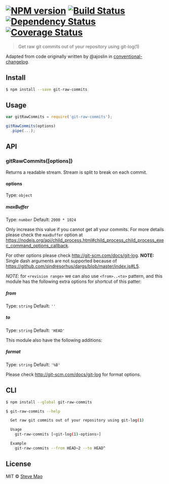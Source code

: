 #  [![NPM version][npm-image]][npm-url] [![Build Status][travis-image]][travis-url] [![Dependency Status][daviddm-image]][daviddm-url] [![Coverage Status][coveralls-image]][coveralls-url]

> Get raw git commits out of your repository using git-log(1)


Adapted from code originally written by @ajoslin in [conventional-changelog](https://github.com/ajoslin/conventional-changelog).


## Install

```sh
$ npm install --save git-raw-commits
```


## Usage

```js
var gitRawCommits = require('git-raw-commits');

gitRawCommits(options)
  .pipe(...);
```


## API

### gitRawCommits([options])

Returns a readable stream. Stream is split to break on each commit.

#### options

Type: `object`

##### maxBuffer

Type: `number` Default: `2000 * 1024`

Only increase this value if you cannot get all your commits. For more details please check the `maxBuffer` option at https://nodejs.org/api/child_process.html#child_process_child_process_exec_command_options_callback.

For other options please check http://git-scm.com/docs/git-log.
**NOTE:** Single dash arguments are not supported because of https://github.com/sindresorhus/dargs/blob/master/index.js#L5.

*NOTE*: for `<revision range>` we can also use `<from>..<to>` pattern, and this module has the following extra options for shortcut of this patter:

##### from

Type: `string` Default: `''`

##### to

Type: `string` Default: `'HEAD'`

This module also have the following additions:

##### format

Type: `string` Default: `'%B'`

Please check http://git-scm.com/docs/git-log for format options.


## CLI

```sh
$ npm install --global git-raw-commits
```

```sh
$ git-raw-commits --help

  Get raw git commits out of your repository using git-log(1)

  Usage
    git-raw-commits [<git-log(1)-options>]

  Example
    git-raw-commits --from HEAD~2 --to HEAD^
```


## License

MIT © [Steve Mao](https://github.com/stevemao)


[npm-image]: https://badge.fury.io/js/git-raw-commits.svg
[npm-url]: https://npmjs.org/package/git-raw-commits
[travis-image]: https://travis-ci.org/stevemao/git-raw-commits.svg?branch=master
[travis-url]: https://travis-ci.org/stevemao/git-raw-commits
[daviddm-image]: https://david-dm.org/stevemao/git-raw-commits.svg?theme=shields.io
[daviddm-url]: https://david-dm.org/stevemao/git-raw-commits
[coveralls-image]: https://coveralls.io/repos/stevemao/git-raw-commits/badge.svg
[coveralls-url]: https://coveralls.io/r/stevemao/git-raw-commits
